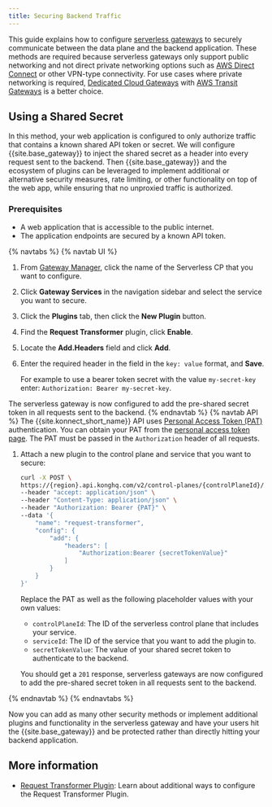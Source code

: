 ```yaml
---
title: Securing Backend Traffic
---
```


This guide explains how to configure [serverless gateways](/konnect/gateway-manager/serverless-gateways/) to securely communicate between the data plane and the backend application. These methods are required because serverless gateways only support public networking and not direct private networking options such as [AWS Direct Connect](https://aws.amazon.com/directconnect/) or other VPN-type connectivity. For use cases where private networking is required, [Dedicated Cloud Gateways](/konnect/gateway-manager/dedicated-cloud-gateways) with [AWS Transit Gateways](/konnect/gateway-manager/dedicated-cloud-gateways/transit-gateways/) is a better choice.


## Using a Shared Secret

In this method, your web application is configured to only authorize traffic that contains a known shared API token or secret. We will configure {{site.base_gateway}} to inject the shared secret as a header into every request sent to the backend. Then {{site.base_gateway}} and the ecosystem of plugins can be leveraged to implement additional or alternative security measures, rate limiting, or other functionality on top of the web app, while ensuring that no unproxied traffic is authorized. 

### Prerequisites

* A web application that is accessible to the public internet.
* The application endpoints are secured by a known API token. 

{% navtabs %}
{% navtab UI %}
1. From [Gateway Manager](https://cloud.konghq.com/gateway-manager), click the name of the Serverless CP that you want to configure.

1. Click **Gateway Services** in the navigation sidebar and select the service you want to secure.

1. Click the **Plugins** tab, then click the **New Plugin** button.

1. Find the **Request Transformer** plugin, click **Enable**.

1. Locate the **Add.Headers** field and click **Add**.
	
1. Enter the required header in the field in the `key: value` format, and **Save**.

	For example to use a bearer token secret with the value `my-secret-key` enter: `Authorization: Bearer my-secret-key`.

The serverless gateway is now configured to add the pre-shared secret token in all requests sent to the backend.
{% endnavtab %}
{% navtab API %}
The {{site.konnect_short_name}} API uses [Personal Access Token (PAT)](/konnect/api/#authentication) authentication. You can obtain your PAT from the [personal access token page](https://cloud.konghq.com/global/account/tokens). The PAT must be passed in the `Authorization` header of all requests.

1. Attach a new plugin to the control plane and service that you want to secure:
    ```bash
    curl -X POST \
	https://{region}.api.konghq.com/v2/control-planes/{controlPlaneId}/core-entities/services/{serviceId}/plugins \
    --header "accept: application/json" \
    --header "Content-Type: application/json" \
    --header "Authorization: Bearer {PAT}" \
    --data '{
		"name": "request-transformer",
		"config": {
			"add": {
				"headers": [
					"Authorization:Bearer {secretTokenValue}"
				]
			}
		}
    }'
    ```
	Replace the PAT as well as the following placeholder values with your own values:
	* `controlPlaneId`: The ID of the serverless control plane that includes your service.
	* `serviceId`: The ID of the service that you want to add the plugin to.
	* `secretTokenValue`: The value of your shared secret token to authenticate to the backend.

    You should get a `201` response, serverless gateways are now configured to add the pre-shared secret token in all requests sent to the backend.

{% endnavtab %}
{% endnavtabs %}

Now you can add as many other security methods or implement additional plugins and functionality in the serverless gateway and have your users hit the {{site.base_gateway}} and be protected rather than directly hitting your backend application.

## More information

* [Request Transformer Plugin](/hub/kong-inc/request-transformer/how-to/basic-example/): Learn about additional ways to configure the Request Transformer Plugin.
